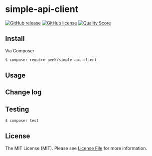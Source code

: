# simple-api-client
[![GitHub release][ico-release]][link-release]
[![GitHub license][ico-license]][link-license]
[![Quality Score][ico-code-quality]][link-code-quality]

## Install

Via Composer

``` bash
$ composer require peek/simple-api-client
```

## Usage


## Change log


## Testing

``` bash
$ composer test
```

## License

The MIT License (MIT). Please see [License File](LICENSE) for more information.

[ico-release]: https://img.shields.io/github/release/PascalKleindienst/simple-api-client.svg?style=flat-square
[ico-license]: https://img.shields.io/github/license/PascalKleindienst/simple-api-client.svg?style=flat-square
[ico-code-quality]: https://img.shields.io/scrutinizer/g/PascalKleindienst/simple-api-client.svg?style=flat-square

[link-release]: https://github.com/PascalKleindienst/simple-api-client/releases
[link-license]: https://github.com/PascalKleindienst/simple-api-client/blob/master/LICENSE
[link-code-quality]: https://scrutinizer-ci.com/g/PascalKleindienst/simple-api-client/?branch=master